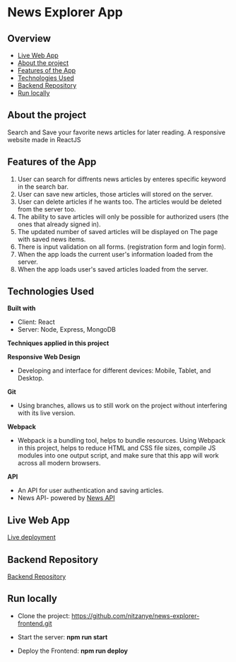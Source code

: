 # News Explorer App 

## Overview

- [Live Web App](https://www.news-nitzan.students.nomoredomainssbs.ru/)
- [About the project](#about-the-project)
- [Features of the App](#features-of-the-app)
- [Technologies Used](#technologies-used)
- [Backend Repository](https://github.com/nitzanye/news-explorer-api)
- [Run locally](#Run-locally)

## About the project
Search and Save your favorite news articles for later reading.
A responsive website made in ReactJS 

## Features of the App

1. User can search for diffrents news articles by enteres specific keyword in the search bar.
2. User can save new articles, those articles will stored on the server.
3. User can delete articles if he wants too. The articles would be deleted from the server too.
4. The ability to save articles will only be possible for authorized users (the ones that already signed in).
5. The updated number of saved articles will be displayed on The page with saved news items.
6. There is input validation on all forms. (registration form and login form).
7. When the app loads the current user's information loaded from the server.
8. When the app loads user's saved articles loaded from the server.


## Technologies Used

**Built with**
- Client: React
- Server: Node, Express, MongoDB

**Techniques applied in this project**

**Responsive Web Design**

- Developing and interface for different devices: Mobile, Tablet, and Desktop.


**Git**

- Using branches, allows us to still work on the project without interfering with its live version.

**Webpack**

- Webpack is a bundling tool, helps to bundle resources.
  Using Webpack in this project, helps to reduce HTML and CSS file sizes, compile JS modules into one output script, and make sure that this app will work across all modern browsers.

**API**

- An API for user authentication and saving articles.
- News API- powered by [News API](https://newsapi.org/)


## Live Web App

[Live deployment](https://www.news-nitzan.students.nomoredomainssbs.ru/)

## Backend Repository

[Backend Repository](https://github.com/nitzanye/news-explorer-api)

## Run locally 
- Clone the project:
https://github.com/nitzanye/news-explorer-frontend.git

- Start the server:
**npm run start**

- Deploy the Frontend:
**npm run deploy**
